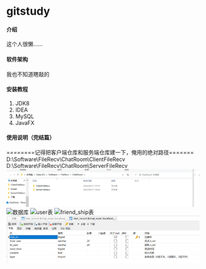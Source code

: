 # gitstudy

#### 介绍
这个人很懒......

#### 软件架构
我也不知道瞎敲的


#### 安装教程

1.  JDK8
2.  IDEA
3.  MySQL
4.  JavaFX

#### 使用说明（完结篇）
========记得把客户端仓库和服务端仓库建一下，俺用的绝对路径=======
D:\Software\FileRecv\ChatRoom\ClientFileRecv
D:\Software\FileRecv\ChatRoom\ServerFileRecv
![仓库路径](cangku.png)
![数据库](https://foruda.gitee.com/images/1660360601447545316/屏幕截图.png "屏幕截图.png")
![user表](https://foruda.gitee.com/images/1660360646403907048/屏幕截图.png "屏幕截图.png")
![friend_ship表](https://foruda.gitee.com/images/1660360676816709873/屏幕截图.png "屏幕截图.png")
![char_record表](image.png)
